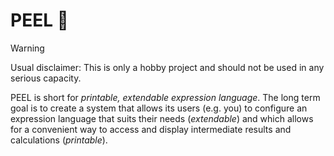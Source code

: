 # PEEL 🍌
> [!WARNING]
> Usual disclaimer: This is  only a hobby project and should not be used in any serious capacity.

PEEL is short for *printable, extendable expression language*.
The long term goal is to create a system that allows its users (e.g. you) to configure an expression language
that suits their needs (*extendable*) and which allows for a convenient way to access and display intermediate results and
calculations (*printable*).